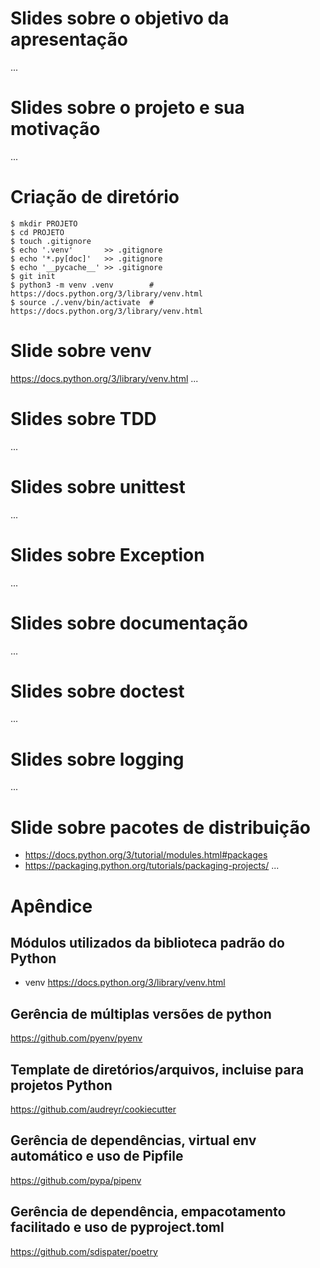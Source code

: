 # Slides sobre o objetivo da apresentação
<!-- TODO: Slides sobre o objetivo da apresentação -->
...



# Slides sobre o projeto e sua motivação
<!-- TODO: Slides sobre o projeto e sua motivação -->
<!-- TODO: módulos importáveis: focar em usabilidade para quem for usar; fornecer documentação para quem quiser mais detalhes; prover mecanismos de testes para quem for contribuir em desenvolvimento -->
...



# Criação de diretório
<!-- TODO: Explicar cada parte -->
``` shell
$ mkdir PROJETO
$ cd PROJETO
$ touch .gitignore
$ echo '.venv'       >> .gitignore
$ echo '*.py[doc]'   >> .gitignore
$ echo '__pycache__' >> .gitignore
$ git init
$ python3 -m venv .venv        # https://docs.python.org/3/library/venv.html
$ source ./.venv/bin/activate  # https://docs.python.org/3/library/venv.html
```



# Slide sobre venv
<!-- TODO: Mostrar tabelinha de ativação -->
<!-- TODO: Comentar que ao usar 3.4+ vem instalado com pip e setuptools -->
https://docs.python.org/3/library/venv.html
...



# Slides sobre TDD
<!-- TODO: Slides sobre TDD -->
...



# Slides sobre unittest
<!-- TODO: Slides sobre unittest -->
...



# Slides sobre Exception
<!-- TODO: Slides sobre Exception -->
...



# Slides sobre documentação
<!-- TODO: Slides sobre documentação -->
<!-- TODO: incluir sobre estilo: pep8 e google python style guide -->
...



# Slides sobre doctest
<!-- TODO: Slides sobre doctest -->
<!-- TODO: Comentar sobre diferenças entre doctest e unittest - documetaçaão para usuário do módulo, teste para desenvolver o módulo -->
...



# Slides sobre logging
<!-- Slides sobre logging -->
...



# Slide sobre pacotes de distribuição
<!-- TODO: Comentar sobre estrutura e arquivos mínimos -->
- https://docs.python.org/3/tutorial/modules.html#packages
- https://packaging.python.org/tutorials/packaging-projects/
...



# Apêndice


## Módulos utilizados da biblioteca padrão do Python
- venv https://docs.python.org/3/library/venv.html


## Gerência de múltiplas versões de python
https://github.com/pyenv/pyenv


## Template de diretórios/arquivos, incluise para projetos Python
https://github.com/audreyr/cookiecutter


## Gerência de dependências, virtual env automático e uso de Pipfile
https://github.com/pypa/pipenv


## Gerência de dependência, empacotamento facilitado e uso de pyproject.toml
https://github.com/sdispater/poetry


<!-- TODO: incluir sobre cobertura: coverage -->
<!-- TODO: incluir sobre outros frameworks de testes: pytest -->
<!-- TODO: incluir sobre estilo: pep8 e google python style guide -->
<!-- TODO: incluir sobre linting: pylint e flake8 -->
<!-- TODO: incluir sobre formatação: black -->
